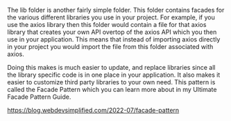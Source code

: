 The lib folder is another fairly simple folder. This folder contains facades for
the various different libraries you use in your project. For example, if you use
the axios library then this folder would contain a file for that axios library
that creates your own API overtop of the axios API which you then use in your
application. This means that instead of importing axios directly in your project
you would import the file from this folder associated with axios.

Doing this makes is much easier to update, and replace libraries since all the
library specific code is in one place in your application. It also makes it
easier to customize third party libraries to your own need. This pattern is
called the Facade Pattern which you can learn more about in my Ultimate Facade
Pattern Guide.

https://blog.webdevsimplified.com/2022-07/facade-pattern
